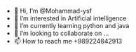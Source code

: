 - 👋 Hi, I’m @Mohammad-ysf
- 👀 I’m interested in Artificial intelligence
- 🌱 I’m currently learning python and java
- 💞️ I’m looking to collaborate on ...
- 📫 How to reach me +989224842913

<!---
Mohammad-ysf/Mohammad-ysf is a ✨ special ✨ repository because its `README.md` (this file) appears on your GitHub profile.
You can click the Preview link to take a look at your changes.
--->
